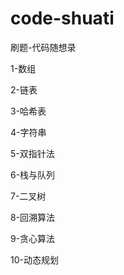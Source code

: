 # code-shuati
刷题-代码随想录

1-数组

2-链表

3-哈希表

4-字符串

5-双指针法

6-栈与队列

7-二叉树

8-回溯算法

9-贪心算法

10-动态规划




